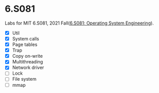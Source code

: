 # 6.S081

Labs for MIT 6.S081, 2021 Fall([6.S081: Operating System Engineering](https://pdos.csail.mit.edu/6.S081/2021/index.html)).

- [x] Util
- [x] System calls
- [x] Page tables
- [x] Trap
- [x] Copy on-write
- [x] Multithreading
- [x] Network driver
- [ ] Lock
- [ ] File system
- [ ] mmap

